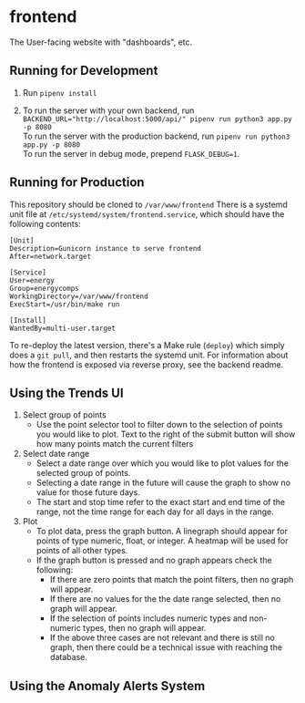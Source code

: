 # frontend

The User-facing website with "dashboards", etc.

## Running for Development

1) Run `pipenv install`

2) To run the server with your own backend, run 
   `BACKEND_URL="http://localhost:5000/api/" pipenv run python3 app.py -p 8080`  
   To run the server with the production backend, run 
   `pipenv run python3 app.py -p 8080`  
   To run the server in debug mode, prepend `FLASK_DEBUG=1`.
   
## Running for Production

This repository should be cloned to `/var/www/frontend`
There is a systemd unit file at `/etc/systemd/system/frontend.service`, which should have the following contents:

    [Unit]
    Description=Gunicorn instance to serve frontend
    After=network.target
    
    [Service]
    User=energy
    Group=energycomps
    WorkingDirectory=/var/www/frontend
    ExecStart=/usr/bin/make run
    
    [Install]
    WantedBy=multi-user.target
    
To re-deploy the latest version, there's a Make rule (`deploy`) which simply does a `git pull`, 
and then restarts the systemd unit.
For information about how the frontend is exposed via reverse proxy, see the backend readme.  
   
   
## Using the Trends UI

1) Select group of points
   - Use the point selector tool to filter down to the selection of points you would like to plot. Text to the right of the            submit button will show how many points match the current filters
2) Select date range
   - Select a date range over which you would like to plot values for the selected group of points. 
   - Selecting a date range in the future will cause the graph to show no value for those future days. 
   - The start and stop time refer to the exact start and end time of the range, not the time range for each day for all days in the range. 
3) Plot
   - To plot data, press the graph button. A linegraph should appear for points of type numeric, float, or integer. A heatmap will be used for points of all other types. 
   - If the graph button is pressed and no graph appears check the following: 
      - If there are zero points that match the point filters, then no graph will appear.
      - If there are no values for the the date range selected, then no graph will appear.
      - If the selection of points includes numeric types and non-numeric types, then no graph will appear. 
      - If the above three cases are not relevant and there is still no graph, then there could be a technical issue with reaching the database. 



## Using the Anomaly Alerts System
